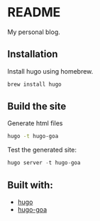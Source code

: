 # README

My personal blog.

## Installation

Install hugo using homebrew.

```sh
brew install hugo
```

## Build the site

Generate html files

```sh
hugo -t hugo-goa
```

Test the generated site:
```hs
hugo server -t hugo-goa
```


## Built with:
* [hugo](https://gohugo.io)
* [hugo-goa](https://github.com/shenoybr/hugo-goa)
